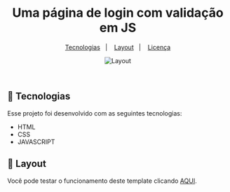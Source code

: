 <h1 align="center"> Uma página de login com validação em JS </h1>

<p align="center">
  <a href="#-tecnologias">Tecnologias</a>&nbsp;&nbsp;&nbsp;|&nbsp;&nbsp;&nbsp;
  <a href="#-layout">Layout</a>&nbsp;&nbsp;&nbsp;|&nbsp;&nbsp;&nbsp;
  <a href="#memo-licença">Licença</a>
</p>

<p align="center">
  <img alt="Layout" src="https://user-images.githubusercontent.com/50504765/226400572-e773262e-f335-4d39-80bc-c21986b0f856.png">
</p>

<br>

## 🚀 Tecnologias

Esse projeto foi desenvolvido com as seguintes tecnologias:

- HTML
- CSS
- JAVASCRIPT

## 🔖 Layout

Você pode testar o funcionamento deste template clicando <a href="https://vertigo-login.vercel.app" target="_blank">AQUI</a>.
